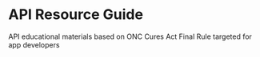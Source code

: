 # API Resource Guide
API educational materials based on ONC Cures Act Final Rule targeted for app developers 
